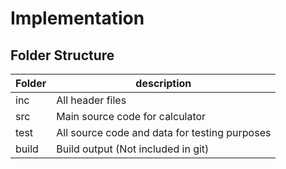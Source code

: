 # Implementation

## Folder Structure

|Folder	|description|
|-------|-----------|
|inc	  |All header files|
|src	|Main source code for calculator|
|test	|All source code and data for testing purposes|
|build	|Build output (Not included in git)|
